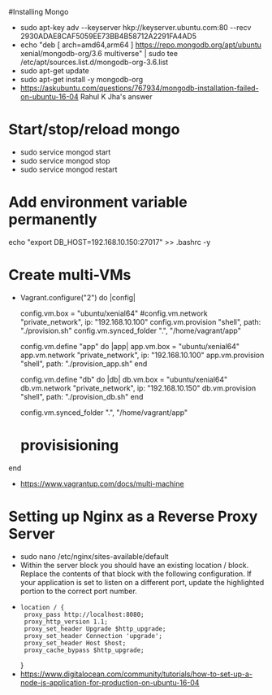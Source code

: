 #Installing Mongo
- sudo apt-key adv --keyserver hkp://keyserver.ubuntu.com:80 --recv 2930ADAE8CAF5059EE73BB4B58712A2291FA4AD5
- echo "deb [ arch=amd64,arm64 ] https://repo.mongodb.org/apt/ubuntu xenial/mongodb-org/3.6 multiverse" | sudo tee /etc/apt/sources.list.d/mongodb-org-3.6.list
- sudo apt-get update
- sudo apt-get install -y mongodb-org
- https://askubuntu.com/questions/767934/mongodb-installation-failed-on-ubuntu-16-04 Rahul K Jha's answer
# Start/stop/reload mongo
- sudo service mongod start
- sudo service mongod stop
- sudo service mongod restart
# Add environment variable permanently
echo "export DB_HOST=192.168.10.150:27017" >> .bashrc -y
# Create multi-VMs
- Vagrant.configure("2") do |config|

  config.vm.box = "ubuntu/xenial64"
  #config.vm.network "private_network", ip: "192.168.10.100"
  config.vm.provision "shell", path: "./provision.sh"
  config.vm.synced_folder ".", "/home/vagrant/app"

  config.vm.define "app" do |app|
  app.vm.box = "ubuntu/xenial64"
  app.vm.network "private_network", ip: "192.168.10.100"
  app.vm.provision "shell", path: "./provision_app.sh"
  end

  config.vm.define "db" do |db|
  db.vm.box = "ubuntu/xenial64"
  db.vm.network "private_network", ip: "192.168.10.150"
  db.vm.provision "shell", path: "./provision_db.sh"
  end

  config.vm.synced_folder ".", "/home/vagrant/app"
  # provisisioning

end

- https://www.vagrantup.com/docs/multi-machine

# Setting up Nginx as a Reverse Proxy Server
- sudo nano /etc/nginx/sites-available/default
- Within the server block you should have an existing location / block. Replace the contents of that block with the following configuration. If your application is set to listen on a different port, update the highlighted portion to the correct port number.
 -     location / {
        proxy_pass http://localhost:8080;
        proxy_http_version 1.1;
        proxy_set_header Upgrade $http_upgrade;
        proxy_set_header Connection 'upgrade';
        proxy_set_header Host $host;
        proxy_cache_bypass $http_upgrade;
    }
- https://www.digitalocean.com/community/tutorials/how-to-set-up-a-node-js-application-for-production-on-ubuntu-16-04
